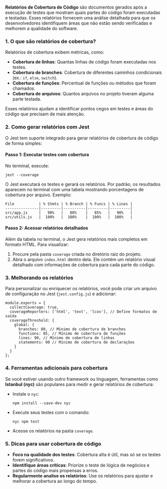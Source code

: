 **Relatórios de Cobertura de Código** são documentos gerados após a execução de testes que mostram quais partes do código foram executadas e testadas. Esses relatórios fornecem uma análise detalhada para que os desenvolvedores identifiquem áreas que não estão sendo verificadas e melhorem a qualidade do software.

### **1. O que são relatórios de cobertura?**

Relatórios de cobertura exibem métricas, como:
- **Cobertura de linhas**: Quantas linhas de código foram executadas nos testes.
- **Cobertura de branches**: Cobertura de diferentes caminhos condicionais (ex.: `if`, `else`, `switch`).
- **Cobertura de funções**: Percentual de funções ou métodos que foram chamados.
- **Cobertura de arquivos**: Quantos arquivos no projeto tiveram alguma parte testada.

Esses relatórios ajudam a identificar pontos cegos em testes e áreas do código que precisam de mais atenção.

### **2. Como gerar relatórios com Jest**

O Jest tem suporte integrado para gerar relatórios de cobertura de código de forma simples:

#### **Passo 1: Executar testes com cobertura**

No terminal, execute:

```
jest --coverage
```

O Jest executará os testes e gerará os relatórios. Por padrão, os resultados aparecem no terminal com uma tabela mostrando porcentagens de cobertura por arquivo. Exemplo:

```
File           | % Stmts | % Branch | % Funcs | % Lines |
---------------|---------|----------|---------|---------|
src/app.js     |   90%   |   80%    |   85%   |   90%   |
src/utils.js   |  100%   |  100%    |  100%   |  100%   |
```

#### **Passo 2: Acessar relatórios detalhados**

Além da tabela no terminal, o Jest gera relatórios mais completos em formato HTML. Para visualizar:
1. Procure pela pasta `coverage` criada no diretório raiz do projeto.
2. Abra o arquivo `index.html` dentro dela. Ele contém um relatório visual detalhado com informações de cobertura para cada parte do código.

### **3. Melhorando os relatórios**

Para personalizar ou enriquecer os relatórios, você pode criar um arquivo de configuração no Jest (`jest.config.js`) e adicionar:

```
module.exports = {
  collectCoverage: true,
  coverageReporters: ['html', 'text', 'lcov'], // Define formatos de saída
  coverageThreshold: {
    global: {
      branches: 80, // Mínimo de cobertura de branches
      functions: 85, // Mínimo de cobertura de funções
      lines: 90, // Mínimo de cobertura de linhas
      statements: 90 // Mínimo de cobertura de declarações
    }
  }
};
```

### **4. Ferramentas adicionais para cobertura**

Se você estiver usando outro framework ou linguagem, ferramentas como **Istanbul (nyc)** são populares para medir e gerar relatórios de cobertura:

- Instale o `nyc`:

    ```
    npm install --save-dev nyc
    ```

- Execute seus testes com o comando:

    ```
    nyc npm test
    ```

- Acesse os relatórios na pasta `coverage`.

### **5. Dicas para usar cobertura de código**

- **Foco na qualidade dos testes**: Cobertura alta é útil, mas só se os testes forem significativos.
- **Identifique áreas críticas**: Priorize o teste de lógica de negócios e partes do código mais propensas a erros.
- **Regularmente analise os relatórios**: Use os relatórios para ajustar e melhorar a cobertura ao longo do tempo.

